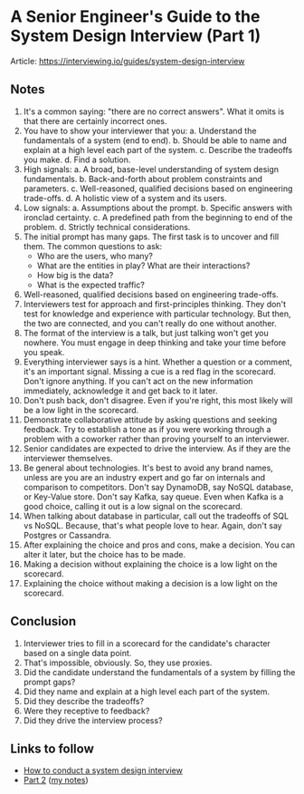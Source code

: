 # A Senior Engineer's Guide to the System Design Interview (Part 1)

Article: <https://interviewing.io/guides/system-design-interview>

## Notes

1. It's a common saying: "there are no correct answers".
   What it omits is that there are certainly incorrect ones.
2. You have to show your interviewer that you:
    a. Understand the fundamentals of a system (end to end).
    b. Should be able to name and explain at a high level each part of the system.
    c. Describe the tradeoffs you make.
    d. Find a solution.
3. High signals:
    a. A broad, base-level understanding of system design fundamentals.
    b. Back-and-forth about problem constraints and parameters.
    c. Well-reasoned, qualified decisions based on engineering trade-offs.
    d. A holistic view of a system and its users.
4. Low signals:
    a. Assumptions about the prompt.
    b. Specific answers with ironclad certainty.
    c. A predefined path from the beginning to end of the problem.
    d. Strictly technical considerations.
5. The initial prompt has many gaps. The first task is to uncover and fill them.
   The common questions to ask:
   - Who are the users, who many?
   - What are the entities in play? What are their interactions?
   - How big is the data?
   - What is the expected traffic?
6. Well-reasoned, qualified decisions based on engineering trade-offs.
7. Interviewers test for approach and first-principles thinking.
   They don't test for knowledge and experience with particular technology.
   But then, the two are connected, and you can't really do one without another.
8. The format of the interview is a talk, but just talking won't get you nowhere.
   You must engage in deep thinking and take your time before you speak.
9. Everything interviewer says is a hint.
   Whether a question or a comment, it's an important signal.
   Missing a cue is a red flag in the scorecard.
   Don't ignore anything.
   If you can't act on the new information immediately, acknowledge it and get back to it later.
10. Don't push back, don't disagree.
    Even if you're right, this most likely will be a low light in the scorecard.
11. Demonstrate collaborative attitude by asking questions and seeking feedback.
    Try to establish a tone as if you were working through a problem with a coworker rather than proving yourself to an interviewer.
12. Senior candidates are expected to drive the interview.
    As if they are the interviewer themselves.
13. Be general about technologies.
    It's best to avoid any brand names, unless are you are an industry expert and go far on internals and comparison to competitors.
    Don't say DynamoDB, say NoSQL database, or Key-Value store.
    Don't say Kafka, say queue.
    Even when Kafka is a good choice, calling it out is a low signal on the scorecard.
14. When talking about database in particular, call out the tradeoffs of SQL vs NoSQL.
    Because, that's what people love to hear.
    Again, don't say Postgres or Cassandra.
15. After explaining the choice and pros and cons, make a decision.
    You can alter it later, but the choice has to be made.
16. Making a decision without explaining the choice is a low light on the scorecard.
17. Explaining the choice without making a decision is a low light on the scorecard.

## Conclusion

1. Interviewer tries to fill in a scorecard for the candidate's character based on a single data point.
2. That's impossible, obviously. So, they use proxies.
3. Did the candidate understand the fundamentals of a system by filling the prompt gaps?
4. Did they name and explain at a high level each part of the system.
5. Did they describe the tradeoffs?
6. Were they receptive to feedback?
7. Did they drive the interview process?

## Links to follow

- [How to conduct a system design interview](https://robertovitillo.com/how-to-conduct-a-system-design-interview/)
- [Part 2](https://interviewing.io/guides/system-design-interview/part-two) ([my notes](/17_notes/20-a_senior_engineer_s_guide_to_the_system_design_interview_p2.md))
